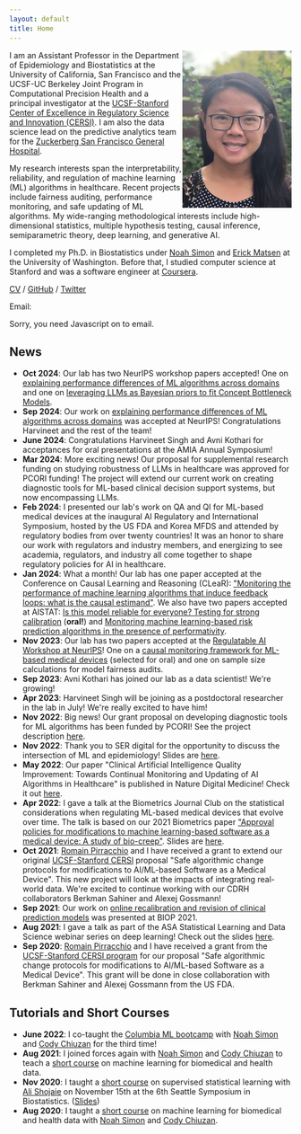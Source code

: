 ```yaml
---
layout: default
title: Home
---
```



<img align="right" src="headshot.png" margin="50px" height="280px" onmouseover="this.src='pocky_new.png';" onmouseout="this.src='headshot.png';">

I am an Assistant Professor in the Department of Epidemiology and Biostatistics at the University of California, San Francisco and the UCSF-UC Berkeley Joint Program in Computational Precision Health and a principal investigator at the [UCSF-Stanford Center of Excellence in Regulatory Science and Innovation (CERSI)](https://pharm.ucsf.edu/cersi).
I am also the data science lead on the predictive analytics team for the [Zuckerberg San Francisco General Hospital](https://zuckerbergsanfranciscogeneral.org/).


My research interests span the interpretability, reliability, and regulation of machine learning (ML) algorithms in healthcare.
Recent projects include fairness auditing, performance monitoring, and safe updating of ML algorithms.
My wide-ranging methodological interests include high-dimensional statistics, multiple hypothesis testing, causal inference, semiparametric theory, deep learning, and generative AI.

I completed my Ph.D. in Biostatistics under [Noah Simon](https://faculty.washington.edu/nrsimon/) and [Erick Matsen](https://matsen.fhcrc.org/) at the University of Washington.
Before that, I studied computer science at Stanford and was a software engineer at [Coursera](https://www.coursera.org/).

[CV](cv.pdf) / [GitHub](https://github.com/jjfeng) / [Twitter](https://twitter.com/Jean_J_Feng)

Email:
<script type="text/javascript" language="javascript">
<!--
// Email obfuscator script 2.1 by Tim Williams, University of Arizona
// Random encryption key feature coded by Andrew Moulden
// This code is freeware provided these four comment lines remain intact
// A wizard to generate this code is at http://www.jottings.com/obfuscator/
{ coded = "chGo.thop@wgUt.hOw"
  key = "gHd4waxXhlYItNrmPkp7OQsG52j86EySC1W0ni9bUqzJcFRBuMVDeKoTfvAL3Z"
  shift=coded.length
  link=""
  for (i=0; i<coded.length; i++) {
    if (key.indexOf(coded.charAt(i))==-1) {
      ltr = coded.charAt(i)
      link += (ltr)
    }
    else {
      ltr = (key.indexOf(coded.charAt(i))-shift+key.length) % key.length
      link += (key.charAt(ltr))
    }
  }
document.write("<a href='mailto:"+link+"'>"+link+"</a>")
}
//-->
</script><noscript>Sorry, you need Javascript on to email.</noscript>

## News
- **Oct 2024**: Our lab has two NeurIPS workshop papers accepted! One on [explaining performance differences of ML algorithms across domains](https://arxiv.org/abs/2402.14254) and one on [leveraging LLMs as Bayesian priors to fit Concept Bottleneck Models](https://arxiv.org/abs/2410.15555).
- **Sep 2024**: Our work on [explaining performance differences of ML algorithms across domains](https://arxiv.org/abs/2402.14254) was accepted at NeurIPS! Congratulations Harvineet and the rest of the team!
- **June 2024**: Congratulations Harvineet Singh and Avni Kothari for acceptances for oral presentations at the AMIA Annual Symposium!
- **Mar 2024**: More exciting news! Our proposal for supplemental research funding on studying robustness of LLMs in healthcare was approved for PCORI funding! The project will extend our current work on creating diagnostic tools for ML-based clinical decision support systems, but now encompassing LLMs.
- **Feb 2024**: I presented our lab's work on QA and QI for ML-based medical devices at the inaugural AI Regulatory and International Symposium, hosted by the US FDA and Korea MFDS and attended by regulatory bodies from over twenty countries! It was an honor to share our work with regulators and industry members, and energizing to see academia, regulators, and industry all come together to shape regulatory policies for AI in healthcare.
- **Jan 2024**: What a month! Our lab has one paper accepted at the Conference on Causal Learning and Reasoning (CLeaR): ["Monitoring the performance of machine learning algorithms that induce feedback loops: what is the causal estimand"](https://arxiv.org/abs/2311.11463). We also have two papers accepted at AISTAT: [Is this model reliable for everyone? Testing for strong calibration](https://arxiv.org/abs/2307.15247) (**oral!**) and [Monitoring machine learning-based risk prediction algorithms in the presence of performativity](https://arxiv.org/abs/2211.09781).
- **Nov 2023**: Our lab has two papers accepted at the [Regulatable AI Workshop at NeurIPS](https://regulatableml.github.io/)! One on a [causal monitoring framework for ML-based medical devices](https://arxiv.org/abs/2311.11463) (selected for oral) and one on sample size calculations for model fairness audits.
- **Sep 2023**: Avni Kothari has joined our lab as a data scientist! We're growing!
- **Apr 2023**: Harvineet Singh will be joining as a postdoctoral researcher in the lab in July! We're really excited to have him!
- **Nov 2022**: Big news! Our grant proposal on developing diagnostic tools for ML algorithms has been funded by PCORI! See the project description [here](https://www.pcori.org/research-results/2022/diagnostic-tools-quality-improvement-machine-learning-based-clinical-decision-support-systems).
- **Nov 2022**: Thank you to SER digital for the opportunity to discuss the intersection of ML and epidemiology! Slides are [here](https://www.jeanfeng.com/ser_talk.pdf).
- **May 2022**: Our paper "Clinical Artificial Intelligence Quality Improvement: Towards Continual Monitoring and Updating of AI Algorithms in Healthcare" is published in Nature Digital Medicine! Check it out [here](https://www.nature.com/articles/s41746-022-00611-y).
- **Apr 2022**: I gave a talk at the Biometrics Journal Club on the statistical considerations when regulating ML-based medical devices that evolve over time. The talk is based on our 2021 Biometrics paper ["Approval policies for modifications to machine learning-based software as a medical device: A study of bio-creep"](https://doi.org/10.1111/biom.13379). Slides are [here](https://www.jeanfeng.com/biometrics_talk.pdf).
- **Oct 2021**: [Romain Pirracchio](https://www.romainpirracchio.org/) and I have received a grant to extend our original [UCSF-Stanford CERSI](https://pharm.ucsf.edu/cersi) proposal "Safe algorithmic change protocols for modifications to AI/ML-based Software as a Medical Device". This new project will look at the impacts of integrating real-world data. We're excited to continue working with our CDRH collaborators Berkman Sahiner and Alexej Gossmann!
- **Sep 2021**: Our work on [online recalibration and revision of clinical prediction models](https://ww2.amstat.org/meetings/biop/2021/onlineprogram/AbstractDetails.cfm?AbstractID=302405) was presented at BIOP 2021.
- **Aug 2021**: I gave a talk as part of the ASA Statistical Learning and Data Science webinar series on deep learning! Check out the slides [here](https://www.jeanfeng.com/easier_slds.pdf).
- **Sep 2020**: [Romain Pirracchio](https://www.romainpirracchio.org/) and I have received a grant from the [UCSF-Stanford CERSI program](https://pharm.ucsf.edu/cersi) for our proposal "Safe algorithmic change protocols for modifications to AI/ML-based Software as a Medical Device". This grant will be done in close collaboration with Berkman Sahiner and Alexej Gossmann from the US FDA.

## Tutorials and Short Courses

- **June 2022**: I co-taught the [Columbia ML bootcamp](https://www.publichealth.columbia.edu/research/precision-prevention/machine-learning-boot-camp-analyzing-biomedical-and-health-data) with [Noah Simon](https://faculty.washington.edu/nrsimon/) and [Cody Chiuzan](https://www.publichealth.columbia.edu/people/our-faculty/cc3780) for the third time!
- **Aug 2021**: I joined forces again with [Noah Simon](https://faculty.washington.edu/nrsimon/) and [Cody Chiuzan](https://www.publichealth.columbia.edu/people/our-faculty/cc3780) to teach a [short course](https://www.publichealth.columbia.edu/research/precision-prevention/machine-learning-boot-camp-analyzing-biomedical-and-health-data) on machine learning for biomedical and health data.
- **Nov 2020**: I taught a [short course](https://www.biostat.washington.edu/news/calendar/symposium) on supervised statistical learning with [Ali Shojaie](http://faculty.washington.edu/ashojaie/) on November 15th at the 6th Seattle Symposium in Biostatistics. ([Slides](teaching/Seattle_Symposium_ShortCourse2020_ML.pdf))
- **Aug 2020**: I taught a [short course](https://www.publichealth.columbia.edu/research/precision-prevention/machine-learning-boot-camp-analyzing-biomedical-and-health-data) on machine learning for biomedical and health data with [Noah Simon](https://faculty.washington.edu/nrsimon/) and [Cody Chiuzan](https://www.publichealth.columbia.edu/people/our-faculty/cc3780).
